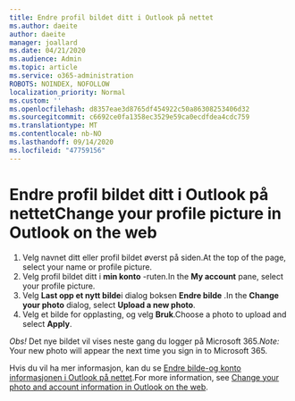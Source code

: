 ```yaml
---
title: Endre profil bildet ditt i Outlook på nettet
ms.author: daeite
author: daeite
manager: joallard
ms.date: 04/21/2020
ms.audience: Admin
ms.topic: article
ms.service: o365-administration
ROBOTS: NOINDEX, NOFOLLOW
localization_priority: Normal
ms.custom: ''
ms.openlocfilehash: d8357eae3d8765df454922c50a86308253406d32
ms.sourcegitcommit: c6692ce0fa1358ec3529e59ca0ecdfdea4cdc759
ms.translationtype: MT
ms.contentlocale: nb-NO
ms.lasthandoff: 09/14/2020
ms.locfileid: "47759156"
---
```

# <a name="change-your-profile-picture-in-outlook-on-the-web"></a><span data-ttu-id="3fac2-102">Endre profil bildet ditt i Outlook på nettet</span><span class="sxs-lookup"><span data-stu-id="3fac2-102">Change your profile picture in Outlook on the web</span></span>

1. <span data-ttu-id="3fac2-103">Velg navnet ditt eller profil bildet øverst på siden.</span><span class="sxs-lookup"><span data-stu-id="3fac2-103">At the top of the page, select your name or profile picture.</span></span>
1. <span data-ttu-id="3fac2-104">Velg profil bildet ditt i **min konto** -ruten.</span><span class="sxs-lookup"><span data-stu-id="3fac2-104">In the **My account** pane, select your profile picture.</span></span>
1. <span data-ttu-id="3fac2-105">Velg **Last opp et nytt bilde**i dialog boksen **Endre bilde** .</span><span class="sxs-lookup"><span data-stu-id="3fac2-105">In the **Change your photo** dialog, select **Upload a new photo**.</span></span>
1. <span data-ttu-id="3fac2-106">Velg et bilde for opplasting, og velg **Bruk**.</span><span class="sxs-lookup"><span data-stu-id="3fac2-106">Choose a photo to upload and select **Apply**.</span></span>

<span data-ttu-id="3fac2-107">*Obs!* Det nye bildet vil vises neste gang du logger på Microsoft 365.</span><span class="sxs-lookup"><span data-stu-id="3fac2-107">*Note:* Your new photo will appear the next time you sign in to Microsoft 365.</span></span>

<span data-ttu-id="3fac2-108">Hvis du vil ha mer informasjon, kan du se [Endre bilde-og konto informasjonen i Outlook på nettet](https://support.office.com/article/b2dbb289-851d-4bed-93c3-3e136f5659ec).</span><span class="sxs-lookup"><span data-stu-id="3fac2-108">For more information, see [Change your photo and account information in Outlook on the web](https://support.office.com/article/b2dbb289-851d-4bed-93c3-3e136f5659ec).</span></span>